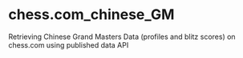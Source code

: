 # chess.com_chinese_GM
Retrieving Chinese Grand Masters Data (profiles and blitz scores) on chess.com using published data API
